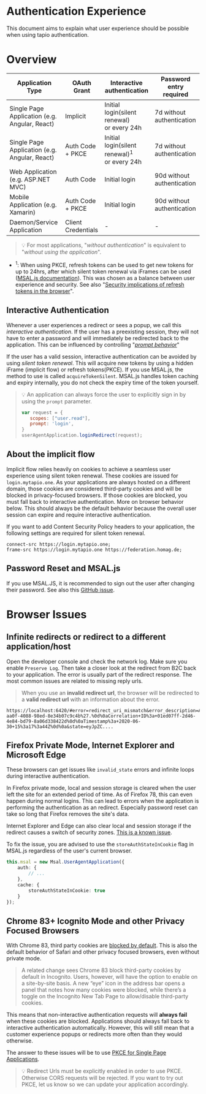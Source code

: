# Authentication Experience

This document aims to explain what user experience should be possible when using tapio authentication.

# Overview

| Application Type                              | OAuth Grant        | Interactive authentication                                  | Password entry required    |
| --------------------------------------------- | ------------------ | ----------------------------------------------------------- | -------------------------- |
| Single Page Application (e.g. Angular, React) | Implicit           | Initial login(silent renewal) <br/> or every 24h             | 7d without authentication  |
| Single Page Application (e.g. Angular, React) | Auth Code + PKCE   | Initial login(silent renewal)<sup>1</sup> <br/> or every 24h | 7d without authentication  |
| Web Application (e.g. ASP.NET MVC)            | Auth Code          | Initial login                                               | 90d without authentication |
| Mobile Application (e.g. Xamarin)             | Auth Code + PKCE   | Initial login                                               | 90d without authentication |
| Daemon/Service Application                    | Client Credentials | -                                                           | -                          |

> 💡 For most applications, "*without authentication*" is equivalent to "*without using the application*".

- <sup>1</sup>: When using PKCE, refresh tokens can be used to get new tokens for up to 24hrs, after which silent token renewal via iFrames can be used ([MSAL.js documentation](https://github.com/AzureAD/microsoft-authentication-library-for-js/blob/dev/lib/msal-browser/docs/token-lifetimes.md#token-renewal)). This was chosen as a balance between user experience and security. See also "[Security implications of refresh tokens in the browser](https://docs.microsoft.com/en-us/azure/active-directory/develop/reference-third-party-cookies-spas#security-implications-of-refresh-tokens-in-the-browser)".


## Interactive Authentication
Whenever a user experiences a redirect or sees a popup, we call this *interactive authentication*. If the user has a preexisting session, they will not have to enter a password and will immediately be redirected back to the application. This can be influenced by controlling "[*prompt behavior*](https://docs.microsoft.com/en-us/azure/active-directory/develop/msal-js-prompt-behavior)"

If the user has a valid session, interactive authentication can be avoided by using *silent token renewal*. This will acquire new tokens by using a hidden iFrame (implicit flow) or refresh tokens(PKCE). If you use MSAL.js, the method to use is called `acquireTokenSilent`. MSAL.js handles token caching and expiry internally, you do not check the expiry time of the token yourself.

> 💡 An application can always force the user to explicitly sign in by using the `prompt` parameter.
> ```javascript
> var request = {
>    scopes: ["user.read"],
>    prompt: 'login',
> }
> userAgentApplication.loginRedirect(request);
> ```

## About the implicit flow
Implicit flow relies heavily on cookies to achieve a seamless user experience using silent token renewal. These cookies are issued for `login.mytapio.one`. As your applications are always hosted on a different domain, those cookies are considered third-party cookies and will be blocked in privacy-focused browsers. If those cookies are blocked, you must fall back to interactive authentication. More on browser behavior below. This should always be the default behavior because the overall user session can expire and require interactive authentication.

If you want to add Content Security Policy headers to your application, the following settings are required for silent token renewal.

```
connect-src https://login.mytapio.one;
frame-src https://login.mytapio.one https://federation.homag.de;
```

## Password Reset and MSAL.js
If you use MSAL.JS, it is recommended to sign out the user after changing their password. See also this [GitHub issue](https://github.com/AzureAD/microsoft-authentication-library-for-js/issues/440).

# Browser Issues

## Infinite redirects or redirect to a different application/host
Open the developer console and check the network log. Make sure you enable `Preserve Log`. Then take a closer look at the redirect from B2C back to your application. The error is usually part of the redirect response. The most common issues are related to missing reply urls. 

> When you use an **invalid redirect url**, the browser will be redirected to a **valid redirect url** with an information about the error. 

```
https://localhost:6420/#error=redirect_uri_mismatch&error_description=AADB2C90006%3a+The+redirect+URI+%27http%3a%2f%2flocalhost%3a6421%2f%27+provided+in+the+request+is+not+registered+for+the+client+id+%27a76b9dc0-aa0f-4088-98ed-8e34b07c9c4b%27.%0d%0aCorrelation+ID%3a+01ed07ff-2d46-4e84-bd79-8a06d338422d%0d%0aTimestamp%3a+2020-06-30+15%3a17%3a44Z%0d%0a&state=eyJpZC....
```


## Firefox Private Mode, Internet Explorer and Microsoft Edge
These browsers can get issues like `invalid_state` errors and infinite loops during interactive authentication.

In Firefox private mode, local and session storage is cleared when the user left the site for an extended period of time. As of Firefox 78, this can even happen during normal logins. This can lead to errors when the application is performing the authentication as an redirect. Especially password reset can take so long that Firefox removes the site's data.

Internet Explorer and Edge can also clear local and session storage if the redirect causes a switch of security zones. [This is a known issue](https://docs.microsoft.com/en-us/azure/active-directory/develop/msal-js-known-issues-ie-edge-browsers).

To fix the issue, you are advised to use the `storeAuthStateInCookie` flag in MSAL.js regardless of the user's current browser.

```typescript
this.msal = new Msal.UserAgentApplication({
    auth: {
        // ...
    },
    cache: {
        storeAuthStateInCookie: true
    }
});
```

## Chrome 83+ Icognito Mode and other Privacy Focused Browsers
With Chrome 83, third party cookies are [blocked by default](https://9to5google.com/2020/05/19/chrome-83-mac-windows-stable/). This is also the default behavior of Safari and other privacy focused browsers, even without private mode.
> A related change sees Chrome 83 block third-party cookies by default in Incognito. Users, however, will have the option to enable on a site-by-site basis. A new “eye” icon in the address bar opens a panel that notes how many cookies were blocked, while there’s a toggle on the Incognito New Tab Page to allow/disable third-party cookies.

This means that non-interactive authentication requests will **always fail** when these cookies are blocked. Applications should always fall back to interactive authentication automatically. However, this will still mean that a customer experience popups or redirects more often than they would otherwise.

The answer to these issues will be to use [PKCE for Single Page Applications](https://docs.microsoft.com/en-us/azure/active-directory/develop/reference-third-party-cookies-spas).

> 💡 Redirect Urls must be explicitly enabled in order to use PKCE. Otherwise CORS requests will be rejected. If you want to try out PKCE, let us know so we can update your application accordingly.

